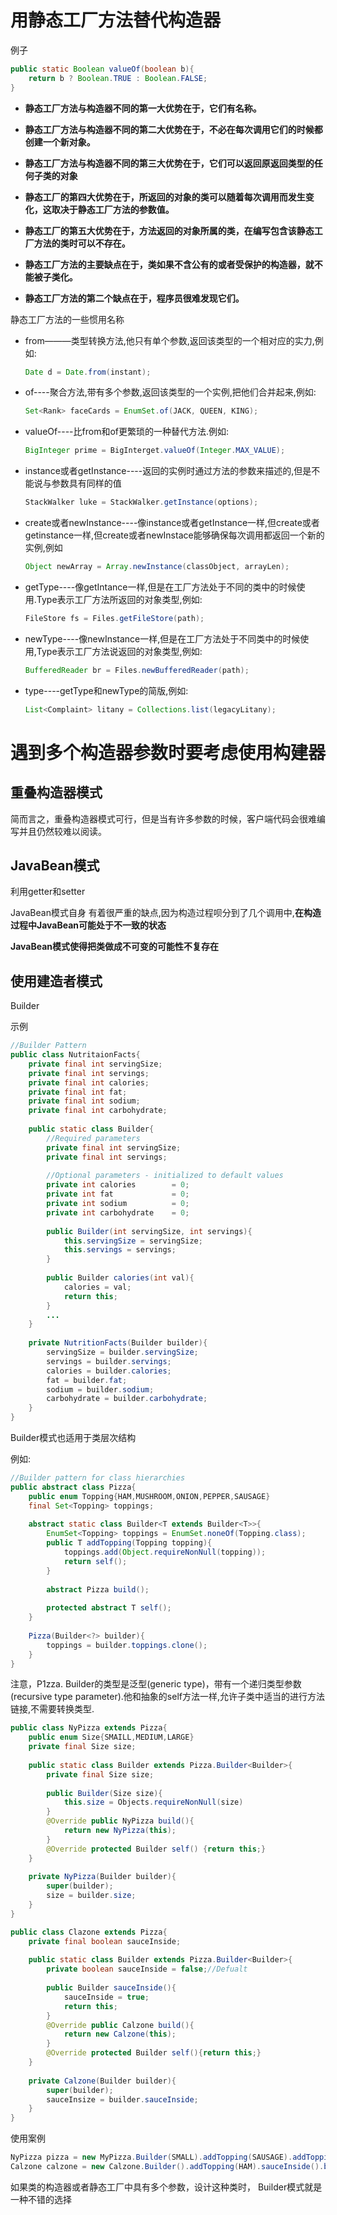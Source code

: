 # 用静态工厂方法替代构造器

例子

```java
public static Boolean valueOf(boolean b){
	return b ? Boolean.TRUE : Boolean.FALSE;
}
```



- **静态工厂方法与构造器不同的第一大优势在于，它们有名称。**
- **静态工厂方法与构造器不同的第二大优势在于，不必在每次调用它们的时候都创建一个新对象。**
- **静态工厂方法与构造器不同的第三大优势在于，它们可以返回原返回类型的任何子类的对象**
- **静态工厂的第四大优势在于，所返回的对象的类可以随着每次调用而发生变化，这取决于静态工厂方法的参数值。**
- **静态工厂的第五大优势在于，方法返回的对象所属的类，在编写包含该静态工厂方法的类时可以不存在。**



- **静态工厂方法的主要缺点在于，类如果不含公有的或者受保护的构造器，就不能被子类化。**
- **静态工厂方法的第二个缺点在于，程序员很难发现它们。**



静态工厂方法的一些惯用名称

- from———类型转换方法,他只有单个参数,返回该类型的一个相对应的实力,例如:

  ```java
  Date d = Date.from(instant);
  ```

- of----聚合方法,带有多个参数,返回该类型的一个实例,把他们合并起来,例如:

  ```java
  Set<Rank> faceCards = EnumSet.of(JACK, QUEEN, KING);
  ```
  
- valueOf----比from和of更繁琐的一种替代方法.例如:
  ```java
  BigInteger prime = BigInterget.valueOf(Integer.MAX_VALUE);
  ```
  
- instance或者getInstance----返回的实例时通过方法的参数来描述的,但是不能说与参数具有同样的值
  ```java
  StackWalker luke = StackWalker.getInstance(options);
  ```
  
- create或者newInstance----像instance或者getInstance一样,但create或者getinstance一样,但create或者newInstace能够确保每次调用都返回一个新的实例,例如
  ```java
  Object newArray = Array.newInstance(classObject, arrayLen);
  ```

- getType----像getIntance一样,但是在工厂方法处于不同的类中的时候使用.Type表示工厂方法所返回的对象类型,例如:
  ```java
  FileStore fs = Files.getFileStore(path);
  ```
  
- newType----像newInstance一样,但是在工厂方法处于不同类中的时候使用,Type表示工厂方法说返回的对象类型,例如:
  ```java
  BufferedReader br = Files.newBufferedReader(path);
  ```
- type----getType和newType的简版,例如:
  ```java
  List<Complaint> litany = Collections.list(legacyLitany);
  ```

# 遇到多个构造器参数时要考虑使用构建器

## 重叠构造器模式

简而言之，重叠构造器模式可行，但是当有许多参数的时候，客户端代码会很难编写并且仍然较难以阅读。

## JavaBean模式

利用getter和setter

JavaBean模式自身 有着很严重的缺点,因为构造过程呗分到了几个调用中,**在构造过程中JavaBean可能处于不一致的状态**

**JavaBean模式使得把类做成不可变的可能性不复存在**

## 使用建造者模式

Builder

示例

```java
//Builder Pattern
public class NutritaionFacts{
    private final int servingSize;
    private final int servings;
   	private final int calories;
    private final int fat;
    private final int sodium;
    private final int carbohydrate;
    
    public static class Builder{
        //Required parameters
        private final int servingSize;
        private final int servings;
        
        //Optional parameters - initialized to default values
        private int calories		= 0;
        private int fat 			= 0;
        private int sodium			= 0;
        private int carbohydrate	= 0;
        
        public Builder(int servingSize, int servings){
            this.servingSize = servingSize;
            this.servings = servings;
        }
        
        public Builder calories(int val){
            calories = val;
            return this;
        }
        ...
    }
    
    private NutritionFacts(Builder builder){
        servingSize = builder.servingSize;
        servings = builder.servings;
        calories = builder.calories;
        fat = builder.fat;
        sodium = builder.sodium;
        carbohydrate = builder.carbohydrate;
    }
}
```

Builder模式也适用于类层次结构

例如:

```java
//Builder pattern for class hierarchies
public abstract class Pizza{
    public enum Topping{HAM,MUSHROOM,ONION,PEPPER,SAUSAGE}
    final Set<Topping> toppings;
    
    abstract static class Builder<T extends Builder<T>>{
        EnumSet<Topping> toppings = EnumSet.noneOf(Topping.class);
        public T addTopping(Topping topping){
            toppings.add(Object.requireNonNull(topping));
            return self();
        }
        
        abstract Pizza build();
        
        protected abstract T self();
    }
    
    Pizza(Builder<?> builder){
        toppings = builder.toppings.clone();
    }
}
```

注意，P1zza. Builder的类型是泛型(generic type)，带有一个递归类型参数(recursive type parameter).他和抽象的self方法一样,允许子类中适当的进行方法链接,不需要转换类型.

```java
public class NyPizza extends Pizza{
    public enum Size{SMAILL,MEDIUM,LARGE}
   	private final Size size;
    
    public static class Builder extends Pizza.Builder<Builder>{
        private final Size size;
        
        public Builder(Size size){
			this.size = Objects.requireNonNull(size)
        }
        @Override public NyPizza build(){
            return new NyPizza(this);
        }
        @Override protected Builder self() {return this;}
    }
    
    private NyPizza(Builder builder){
        super(builder);
        size = builder.size;
    }
}

public class Clazone extends Pizza{
    private final boolean sauceInside;
    
    public static class Builder extends Pizza.Builder<Builder>{
        private boolean sauceInside = false;//Defualt
        
        public Builder sauceInside(){
            sauceInside = true;
            return this;
        }
        @Override public Calzone build(){
            return new Calzone(this);
        }
        @Override protected Builder self(){return this;}
    }
    
    private Calzone(Builder builder){
        super(builder);
        sauceInsize = builder.sauceInside;
    }
}
```

使用案例

```java
NyPizza pizza = new MyPizza.Builder(SMALL).addTopping(SAUSAGE).addTopping(ONION).build;
Calzone calzone = new Calzone.Builder().addTopping(HAM).sauceInside().build();
```

如果类的构造器或者静态工厂中具有多个参数，设计这种类时， Builder模式就是一种不错的选择